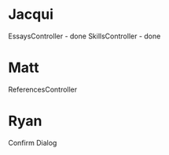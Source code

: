 # Jacqui
EssaysController - done
SkillsController - done


# Matt
ReferencesController

# Ryan
Confirm Dialog